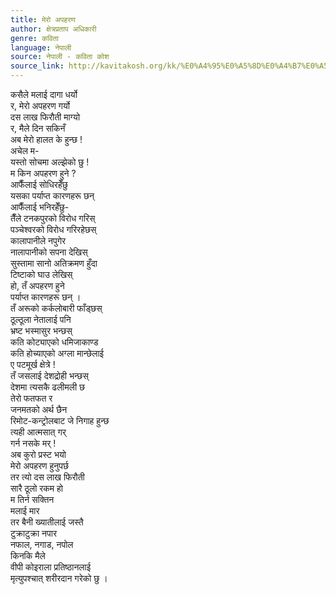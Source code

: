 ```yaml
---
title: मेरो अपहरण
author: क्षेत्रप्रताप अधिकारी
genre: कविता
language: नेपाली
source: नेपाली - कविता कोश
source_link: http://kavitakosh.org/kk/%E0%A4%95%E0%A5%8D%E0%A4%B7%E0%A5%87%E0%A4%A4%E0%A5%8D%E0%A4%B0%E0%A4%AA%E0%A5%8D%E0%A4%B0%E0%A4%A4%E0%A4%BE%E0%A4%AA_%E0%A4%85%E0%A4%A7%E0%A4%BF%E0%A4%95%E0%A4%BE%E0%A4%B0%E0%A5%80
---
```


कसैले मलाई दागा धर्यो  
र, मेरो अपहरण गर्यो  
दस लाख फिरौती माग्यो  
र, मैले दिन सकिनँ  
अब मेरो हालत के हुन्छ !  
अचेल म-  
यस्तो सोचमा अल्झेको छु !  
म किन अपहरण हुने ?  
आफैँलाई सोधिरहेँछु  
यसका पर्याप्त कारणहरू छन्  
आफैँलाई भनिरहेँछु-  
तैँले टनकपुरको विरोध गरिस्  
पञ्चेश्वरको विरोध गरिरहेछस्  
कालापानीले नपुगेर  
नालापानीको सपना देखिस्  
सुस्तामा सानो अतिक्रमण हुँदा  
टिष्टाको घाउ लेखिस्  
हो, तँ अपहरण हुने  
पर्याप्त कारणहरू छन् ।  
तँ अरूको कर्कलोबारी फाँड्छस्  
ठूल्ठूला नेतालाई पनि  
भ्रष्ट भस्मासुर भन्छस्  
कति कोट्याएको धमिजाकाण्ड  
कति होच्याएको अग्ला मान्छेलाई  
ए पटमूर्ख क्षेत्रे !  
तँ जसलाई देशद्रोही भन्छस्  
देशमा त्यसकै ढलीमली छ  
तेरो फतफत र  
जनमतको अर्थ छैन  
रिमोट-कन्ट्रोलबाट जे निगाह हुन्छ  
त्यही आत्मसात् गर्  
गर्न नसके मर् !  
अब कुरो प्रस्ट भयो  
मेरो अपहरण हुनुपर्छ  
तर त्यो दस लाख फिरौती  
सारै ठूलो रकम हो  
म तिर्न सक्तिन  
मलाई मार  
तर बैनी ख्यातीलाई जस्तै  
टुक्राटुक्रा नपार  
नफाल, नगाड, नपोल  
किनकि मैले  
वीपी कोइराला प्रतिष्ठानलाई  
मृत्युपश्चात् शरीरदान गरेको छु ।
